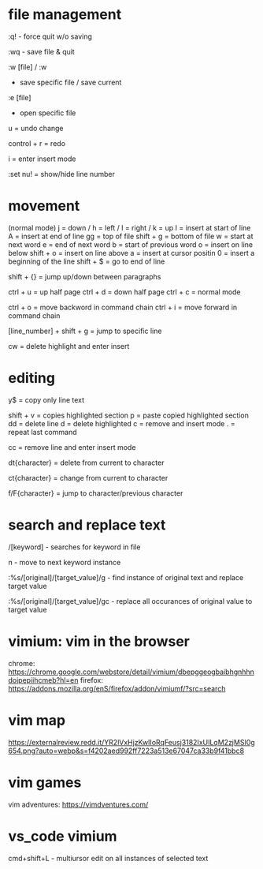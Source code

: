 # file management

:q!
    - force quit w/o saving

:wq
    - save file & quit

:w [file] / :w
   -  save specific file / save current

:e [file]
   -  open specific file

u = undo change

control + r = redo

i = enter insert mode

:set nu! = show/hide line number

# movement

(normal mode) j = down / h = left / l = right / k = up
I = insert at start of line
A = insert at end of line
gg = top of file
shift + g = bottom of file
w = start at next word
e = end of next word
b = start of previous word
o = insert on line below
shift + o = insert on line above
a = insert at cursor positin
0 = insert a beginning of the line
shift + $ = go to end of line

shift + {} = jump up/down between paragraphs

ctrl + u = up half page
ctrl + d = down half page
ctrl + c = normal mode

ctrl + o = move backword in command chain
ctrl + i = move forward in command chain

[line_number] + shift + g = jump to specific line

cw = delete highlight and enter insert

# editing

y$ = copy only line text

shift + v = copies highlighted section
p = paste copied highlighted section
dd = delete line
d = delete highlighted
c = remove and insert mode
. = repeat last command

cc = remove line and enter insert mode

dt{character} = delete from current to character

ct{character} = change from current to character

f/F{character} = jump to character/previous character

# search and replace text

/[keyword]
    - searches for keyword in file

n
    - move to next keyword instance

:%s/[original]/[target_value]/g
    - find instance of original text and replace target value

:%s/[original]/[target_value]/gc
    - replace all occurances of original value to target value

# vimium: vim in the browser
chrome: https://chrome.google.com/webstore/detail/vimium/dbepggeogbaibhgnhhndojpepiihcmeb?hl=en
firefox: https://addons.mozilla.org/enS/firefox/addon/vimiumf/?src=search

# vim map
https://externalreview.redd.it/YR2lVxHjzKwIIoRqFeusj3182IxUILqM2zjMSI0g654.png?auto=webp&s=f4202aed992ff7223a513e67047ca33b9f41bbc8

# vim games
vim adventures: https://vimdventures.com/

# vs_code vimium

cmd+shift+L
	- multiursor edit on all instances of selected text
